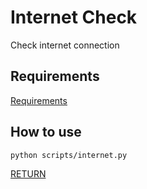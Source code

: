 # Internet Check

Check internet connection

## Requirements

[Requirements](../requirements/requirements-internet.txt)

## How to use

```bash
python scripts/internet.py
```

[RETURN](../README.md)